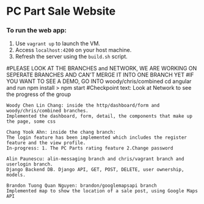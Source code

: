 # PC Part Sale Website

### To run the web app:
1. Use `vagrant up` to launch the VM.
2. Access `localhost:4200` on your host machine.
3. Refresh the server using the `build.sh` script.



#PLEASE LOOK AT THE BRANCHES and NETWORK, WE ARE WORKING ON SEPERATE BRANCHES AND CAN'T MERGE IT INTO ONE BRANCH YET
#IF YOU WANT TO SEE A DEMO, GO INTO woody/chris/combined cd angular and run npm install > npm start
#Checkpoint text:
Look at Network to see the progress of the group

    Woody Chen Lin Chang: inside the http/dashboard/form and woody/chris/combined branches.
    Implemented the dashboard, form, detail, the components that make up the page, some css

    Chang Yook Ahn: inside the chang branch:
    The login feature has been implemented which includes the register feature and the view profile.
    In-progress: 1. The PC Parts rating feature 2.Change password 
    
    Alin Paunescu: alin-messaging branch and chris/vagrant branch and userlogin branch.
    Django Backend DB. Django API, GET, POST, DELETE, user ownership, models.
    
    Brandon Tuong Quan Nguyen: brandon/googlemapsapi branch
    Implemented map to show the location of a sale post, using Google Maps API
